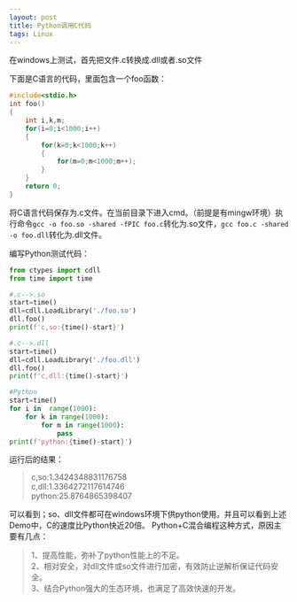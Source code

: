 ```yaml
---
layout: post
title: Python调用C代码
tags: Linux
---
```


在windows上测试，首先把文件.c转换成.dll或者.so文件

下面是C语言的代码，里面包含一个foo函数：
```c
#include<stdio.h> 
int foo()
{ 
	int i,k,m;
	for(i=0;i<1000;i++)
	{
		for(k=0;k<1000;k++)
		{ 
			for(m=0;m<1000;m++);
		} 
	}
	return 0;  
}
```

将C语言代码保存为.c文件。在当前目录下进入cmd。（前提是有mingw环境）执行命令`gcc -o foo.so -shared -fPIC foo.c`转化为.so文件，`gcc foo.c -shared -o foo.dll`转化为.dll文件。

编写Python测试代码：
```python
from ctypes import cdll
from time import time

#.c-->.so
start=time()
dll=cdll.LoadLibrary('./foo.so')
dll.foo()
print(f'c,so:{time()-start}')

#.c-->.dll
start=time()
dll=cdll.LoadLibrary('./foo.dll')
dll.foo()
print(f'c,dll:{time()-start}')

#Python
start=time()
for i in  range(1000):
    for k in range(1000):
        for m in range(1000):
            pass
print(f'python:{time()-start}')
```

运行后的结果：

>c,so:1.3424348831176758  
>c,dll:1.3364272117614746  
>python:25.8764865398407  

可以看到；so、dll文件都可在windows环境下供python使用。并且可以看到上述Demo中，C的速度比Python快近20倍。
Python+C混合编程这种方式，原因主要有几点：
>1、提高性能，弥补了python性能上的不足。  
>2、相对安全，对dll文件或so文件进行加密，有效防止逆解析保证代码安全。  
>3、结合Python强大的生态环境，也满足了高效快速的开发。  